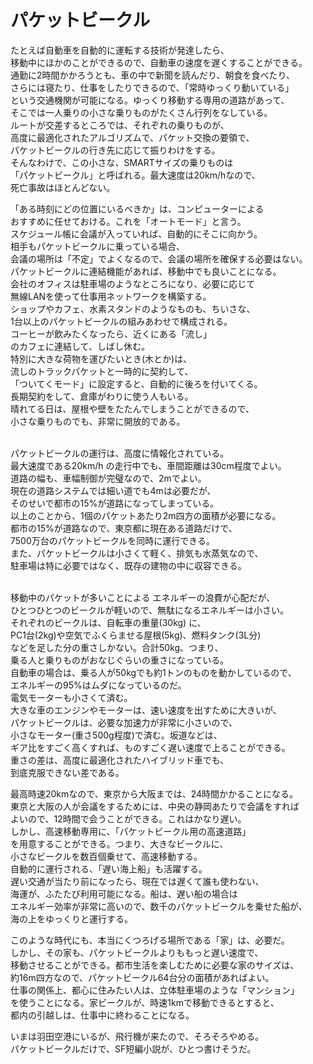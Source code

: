 パケットビークル
====


<p>たとえば自動車を自動的に運転する技術が発達したら、<br />
移動中にほかのことができるので、自動車の速度を遅くすることができる。<br />
通勤に2時間かかろうとも、車の中で新聞を読んだり、朝食を食べたり、<br />
さらには寝たり、仕事をしたりできるので、「常時ゆっくり動いている」<br />
という交通機関が可能になる。ゆっくり移動する専用の道路があって、<br />
そこでは一人乗りの小さな乗りものがたくさん行列をなしている。<br />
ルートが交差するところでは、それぞれの乗りものが、<br />
高度に最適化されたアルゴリズムで、パケット交換の要領で、<br />
パケットビークルの行き先に応じて振りわけをする。<br />
そんなわけで、この小さな、SMARTサイズの乗りものは<br />
「パケットビークル」と呼ばれる。最大速度は20km/hなので、<br />
死亡事故はほとんどない。</p>

<p>「ある時刻にどの位置にいるべきか」は、コンピューターによる<br />
おすすめに任せておける。これを「オートモード」と言う。<br />
スケジュール帳に会議が入っていれば、自動的にそこに向かう。<br />
相手もパケットビークルに乗っている場合、<br />
会議の場所は「不定」でよくなるので、会議の場所を確保する必要はない。<br />
パケットビークルに連結機能があれば、移動中でも良いことになる。<br />
会社のオフィスは駐車場のようなところになり、必要に応じて<br />
無線LANを使って仕事用ネットワークを構築する。<br />
ショップやカフェ、水素スタンドのようなものも、ちいさな、<br />
1台以上のパケットビークルの組みあわせで構成される。<br />
コーヒーが飲みたくなったら、近くにある「流し」<br />
のカフェに連結して、しばし休む。<br />
特別に大きな荷物を運びたいとき(木とか)は、<br />
流しのトラックパケットと一時的に契約して、<br />
「ついてくモード」に設定すると、自動的に後ろを付いてくる。<br />
長期契約をして、倉庫がわりに使う人もいる。<br />
晴れてる日は、屋根や壁をたたんでしまうことができるので、<br />
小さな乗りものでも、非常に開放的である。</p>

<p><br />
パケットビークルの運行は、高度に情報化されている。<br />
最大速度である20km/h の走行中でも、車間距離は30cm程度でよい。<br />
道路の幅も、車幅制御が完璧なので、2mでよい。<br />
現在の道路システムでは細い道でも4mは必要だが、<br />
そのせいで都市の15%が道路になってしまっている。<br />
以上のことから、1個のパケットあたり2m四方の面積が必要になる。<br />
都市の15%が道路なので、東京都に現在ある道路だけで、<br />
7500万台のパケットビークルを同時に運行できる。<br />
また、パケットビークルは小さくて軽く、排気も水蒸気なので、<br />
駐車場は特に必要ではなく、既存の建物の中に収容できる。</p>

<p><br />
移動中のパケットが多いことによる エネルギーの浪費が心配だが、<br />
ひとつひとつのビークルが軽いので、無駄になるエネルギーは小さい。<br />
それぞれのビークルは、自転車の重量(30kg) に、<br />
PC1台(2kg)や空気でふくらませる屋根(5kg)、燃料タンク(3L分) <br />
などを足した分の重さしかない。合計50kg、つまり、<br />
乗る人と乗りものがおなじぐらいの重さになっている。<br />
自動車の場合は、乗る人が50kgでも約1トンのものを動かしているので、<br />
エネルギーの95%はムダになっているのだ。<br />
電気モーターも小さくて済む。<br />
大きな車のエンジンやモーターは、速い速度を出すために大きいが、<br />
パケットビークルは、必要な加速力が非常に小さいので、<br />
小さなモーター(重さ500g程度)で済む。坂道などは、<br />
ギア比をすごく高くすれば、ものすごく遅い速度で上ることができる。<br />
重さの差は、高度に最適化されたハイブリッド車でも、<br />
到底克服できない差である。</p>

<p>最高時速20kmなので、東京から大阪までは、24時間かかることになる。<br />
東京と大阪の人が会議をするためには、中央の静岡あたりで会議をすれば<br />
よいので、12時間で会うことができる。これはかなり遅い。<br />
しかし、高速移動専用に、「パケットビークル用の高速道路」<br />
を用意することができる。つまり、大きなビークルに、<br />
小さなビークルを数百個乗せて、高速移動する。<br />
自動的に運行される、「遅い海上船」も活躍する。<br />
遅い交通が当たり前になったら、現在では遅くて誰も使わない、<br />
海運が、ふたたび利用可能になる。船は、遅い船の場合は<br />
エネルギー効率が非常に高いので、数千のパケットビークルを乗せた船が、<br />
海の上をゆっくりと運行する。</p>

<p>このような時代にも、本当にくつろげる場所である「家」は、必要だ。<br />
しかし、その家も、パケットビークルよりももっと遅い速度で、<br />
移動させることができる。都市生活を楽しむために必要な家のサイズは、<br />
約16m四方なので、パケットビークル64台分の面積があればよい。<br />
仕事の関係上、都心に住みたい人は、立体駐車場のような「マンション」<br />
を使うことになる。家ビークルが、時速1kmで移動できるとすると、<br />
都内の引越しは、仕事中に終わることになる。</p>

<p>いまは羽田空港にいるが、飛行機が来たので、そろそろやめる。<br />
パケットビークルだけで、SF短編小説が、ひとつ書けそうだ。</p>